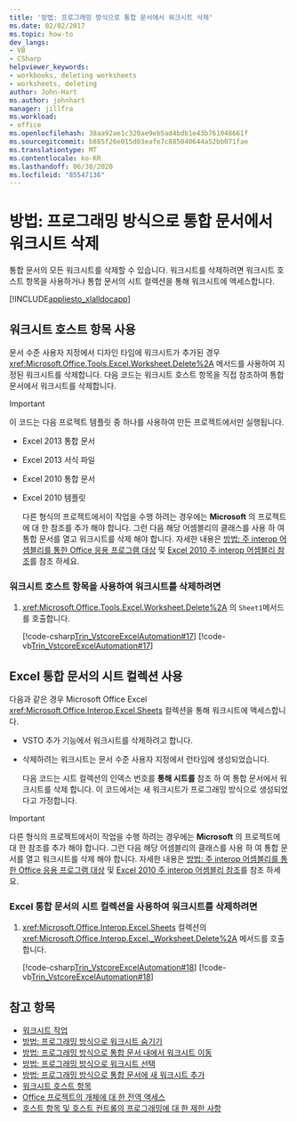 ```yaml
---
title: '방법: 프로그래밍 방식으로 통합 문서에서 워크시트 삭제'
ms.date: 02/02/2017
ms.topic: how-to
dev_langs:
- VB
- CSharp
helpviewer_keywords:
- workbooks, deleting worksheets
- worksheets, deleting
author: John-Hart
ms.author: johnhart
manager: jillfra
ms.workload:
- office
ms.openlocfilehash: 38aa92ae1c320ae9eb5ad4bdb1e43b761048661f
ms.sourcegitcommit: b885f26e015d03eafe7c885040644a52bb071fae
ms.translationtype: MT
ms.contentlocale: ko-KR
ms.lasthandoff: 06/30/2020
ms.locfileid: "85547136"
---
```

# <a name="how-to-programmatically-delete-worksheets-from-workbooks"></a>방법: 프로그래밍 방식으로 통합 문서에서 워크시트 삭제
  통합 문서의 모든 워크시트를 삭제할 수 있습니다. 워크시트를 삭제하려면 워크시트 호스트 항목을 사용하거나 통합 문서의 시트 컬렉션을 통해 워크시트에 액세스합니다.

 [!INCLUDE[appliesto_xlalldocapp](includes/appliesto-xlalldocapp-md.md)]

## <a name="use-the-worksheet-host-item"></a>워크시트 호스트 항목 사용
 문서 수준 사용자 지정에서 디자인 타임에 워크시트가 추가된 경우 <xref:Microsoft.Office.Tools.Excel.Worksheet.Delete%2A> 메서드를 사용하여 지정된 워크시트를 삭제합니다. 다음 코드는 워크시트 호스트 항목을 직접 참조하여 통합 문서에서 워크시트를 삭제합니다.

> [!IMPORTANT]
> 이 코드는 다음 프로젝트 템플릿 중 하나를 사용하여 만든 프로젝트에서만 실행됩니다.
>
> - Excel 2013 통합 문서
> - Excel 2013 서식 파일
> - Excel 2010 통합 문서
> - Excel 2010 템플릿
>
>   다른 형식의 프로젝트에서이 작업을 수행 하려는 경우에는 **Microsoft** 의 프로젝트에 대 한 참조를 추가 해야 합니다. 그런 다음 해당 어셈블리의 클래스를 사용 하 여 통합 문서를 열고 워크시트를 삭제 해야 합니다. 자세한 내용은 [방법: 주 interop 어셈블리를 통한 Office 응용 프로그램 대상](how-to-target-office-applications-through-primary-interop-assemblies.md) 및 [Excel 2010 주 interop 어셈블리 참조](office-primary-interop-assemblies.md)를 참조 하세요.

### <a name="to-delete-a-worksheet-by-using-a-worksheet-host-item"></a>워크시트 호스트 항목을 사용하여 워크시트를 삭제하려면

1. <xref:Microsoft.Office.Tools.Excel.Worksheet.Delete%2A> 의 `Sheet1`메서드를 호출합니다.

     [!code-csharp[Trin_VstcoreExcelAutomation#17](codesnippet/CSharp/Trin_VstcoreExcelAutomationCS/Sheet1.cs#17)]
     [!code-vb[Trin_VstcoreExcelAutomation#17](codesnippet/VisualBasic/Trin_VstcoreExcelAutomation/Sheet1.vb#17)]

## <a name="use-the-sheets-collection-of-the-excel-workbook"></a>Excel 통합 문서의 시트 컬렉션 사용
 다음과 같은 경우 Microsoft Office Excel <xref:Microsoft.Office.Interop.Excel.Sheets> 컬렉션을 통해 워크시트에 액세스합니다.

- VSTO 추가 기능에서 워크시트를 삭제하려고 합니다.

- 삭제하려는 워크시트는 문서 수준 사용자 지정에서 런타임에 생성되었습니다.

  다음 코드는 시트 컬렉션의 인덱스 번호를 **통해 시트를** 참조 하 여 통합 문서에서 워크시트를 삭제 합니다. 이 코드에서는 새 워크시트가 프로그래밍 방식으로 생성되었다고 가정합니다.

> [!IMPORTANT]
> 다른 형식의 프로젝트에서이 작업을 수행 하려는 경우에는 **Microsoft** 의 프로젝트에 대 한 참조를 추가 해야 합니다. 그런 다음 해당 어셈블리의 클래스를 사용 하 여 통합 문서를 열고 워크시트를 삭제 해야 합니다. 자세한 내용은 [방법: 주 interop 어셈블리를 통한 Office 응용 프로그램 대상](how-to-target-office-applications-through-primary-interop-assemblies.md) 및 [Excel 2010 주 interop 어셈블리 참조](office-primary-interop-assemblies.md)를 참조 하세요.

### <a name="to-delete-a-worksheet-by-using-the-sheets-collection-of-the-excel-workbook"></a>Excel 통합 문서의 시트 컬렉션을 사용하여 워크시트를 삭제하려면

1. <xref:Microsoft.Office.Interop.Excel.Sheets> 컬렉션의 <xref:Microsoft.Office.Interop.Excel._Worksheet.Delete%2A> 메서드를 호출합니다.

     [!code-csharp[Trin_VstcoreExcelAutomation#18](codesnippet/CSharp/Trin_VstcoreExcelAutomationCS/Sheet1.cs#18)]
     [!code-vb[Trin_VstcoreExcelAutomation#18](codesnippet/VisualBasic/Trin_VstcoreExcelAutomation/Sheet1.vb#18)]

## <a name="see-also"></a>참고 항목
- [워크시트 작업](working-with-worksheets.md)
- [방법: 프로그래밍 방식으로 워크시트 숨기기](how-to-programmatically-hide-worksheets.md)
- [방법: 프로그래밍 방식으로 통합 문서 내에서 워크시트 이동](how-to-programmatically-move-worksheets-within-workbooks.md)
- [방법: 프로그래밍 방식으로 워크시트 선택](how-to-programmatically-select-worksheets.md)
- [방법: 프로그래밍 방식으로 통합 문서에 새 워크시트 추가](how-to-programmatically-add-new-worksheets-to-workbooks.md)
- [워크시트 호스트 항목](worksheet-host-item.md)
- [Office 프로젝트의 개체에 대 한 전역 액세스](global-access-to-objects-in-office-projects.md)
- [호스트 항목 및 호스트 컨트롤의 프로그래밍에 대 한 제한 사항](programmatic-limitations-of-host-items-and-host-controls.md)
